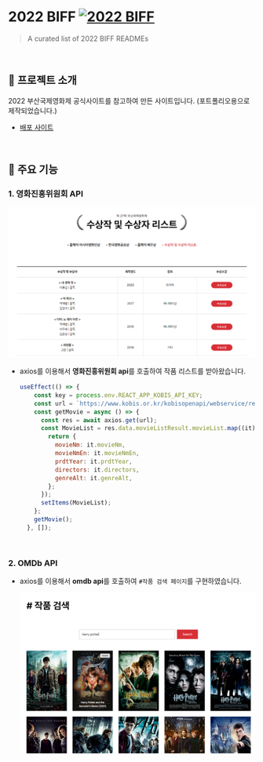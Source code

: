 # 2022 BIFF [![2022 BIFF](https://cdn.jsdelivr.net/gh/sindresorhus/awesome@d7305f38d29fed78fa85652e3a63e154dd8e8829/media/badge.svg)](https://classy-madeleine-f766d7.netlify.app/)
> A curated list of 2022 BIFF READMEs

<br>

## 👀 프로젝트 소개

2022 부산국제영화제 공식사이트를 참고하여 만든 사이트입니다. (포트폴리오용으로 제작되었습니다.)

- [배포 사이트](https://classy-madeleine-f766d7.netlify.app/)

<br>

## 📍 주요 기능

### 1. 영화진흥위원회 API

<img src="./public/images/github01.png" alt=" " />

- axios를 이용해서 **영화진흥위원회 api**를 호출하여 작품 리스트를 받아왔습니다.
    
    ```jsx
    useEffect(() => {
        const key = process.env.REACT_APP_KOBIS_API_KEY;
        const url = `https://www.kobis.or.kr/kobisopenapi/webservice/rest/movie/searchMovieList.json?key=${key}&itemPerPage=50&movieTypeCd=220102`;
        const getMovie = async () => {
          const res = await axios.get(url);
          const MovieList = res.data.movieListResult.movieList.map((it) => {
            return {
              movieNm: it.movieNm,
              movieNmEn: it.movieNmEn,
              prdtYear: it.prdtYear,
              directors: it.directors,
              genreAlt: it.genreAlt,
            };
          });
          setItems(MovieList);
        };
        getMovie();
      }, []);
    ```
    

<br>

### 2. OMDb API

- axios를 이용해서 **omdb api**를 호출하여 `#작품 검색 페이지`를 구현하였습니다.
    
    <img src="./public/images/github02.png" alt=" " />
    

<br>
